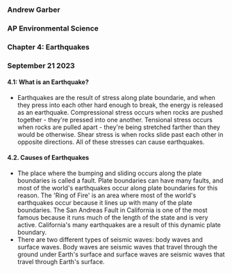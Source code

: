 ### Andrew Garber
### AP Environmental Science
### Chapter 4: Earthquakes
### September 21 2023


#### 4.1: What is an Earthquake?
 - Earthquakes are the result of stress along plate boundarie, and when they press into each other hard enough to break, the energy is released as an earthquake. Compressional stress occurs when rocks are pushed together - they're pressed into one another. Tensional stress occurs when rocks are pulled apart - they're being stretched farther than they would be otherwise. Shear stress is when rocks slide past each other in opposite directions. All of these stresses can cause earthquakes.

#### 4.2. Causes of Earthquakes
 - The place where the bumping and sliding occurs along the plate boundaries is called a fault. Plate boundaries can have many faults, and most of the world's earthquakes occur along plate boundaries for this reason. The 'Ring of Fire' is an area where most of the world's earthquakes occur because it lines up with many of the plate boundaries. The San Andreas Fault in California is one of the most famous because it runs much of the length of the state and is very active. California's many earthquakes are a result of this dynamic plate boundary.
 - There are two different types of seismic waves: body waves and surface waves. Body waves are seismic waves that travel through the ground under Earth's surface and surface waves are seismic waves that travel through Earth's surface.

#### 